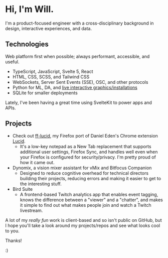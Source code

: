 # Hi, I'm Will. 

I'm a product-focused engineer with a cross-disciplinary background in design, interactive experiences, and data.

## Technologies

Web platform first when possible; always performant, accessible, and useful.

- TypeScript, JavaScript, Svelte 5, React
- HTML, CSS, SCSS, and Tailwind CSS
- WebSockets, Server Sent Events (SSE), OSC, and other  protocols
- Python for ML, DA, and [live interactive graphics/installations](https://derivative.ca/)
- SQLite for smaller deployments

Lately, I've been having a great time using SvelteKit to power apps and APIs.

## Projects

- Check out [ff-lucid](https://github.com/bost-ty/ff-lucid), my Firefox port of Daniel Eden's Chrome extension [Lucid](https://chromewebstore.google.com/detail/lucid/achogfadpkcepkepcpegehpiiioihmik).
  - It's a low-key notepad as a New Tab replacement that supports additional user settings, Firefox Sync, and handles well even when your Firefox is configured for security/privacy. I'm pretty proud of how it came out.
- Dynomix, a vision mixer assistant for vMix and Bitfocus Companion
  - Designed to reduce cognitive overhead for technical directors building their projects, reducing errors and making it easier to get to the interesting stuff. 
- Bird Suite
  - A frontend-based Twitch analytics app that enables event tagging, knows the difference between a "viewer" and a "chatter", and makes it simple to find out what makes people join and watch a Twitch livestream.

A lot of my *really fun* work is client-based and so isn't public on GitHub, but I hope you'll take a look around my projects/repos and see what looks cool to you.

Thanks!

:)
